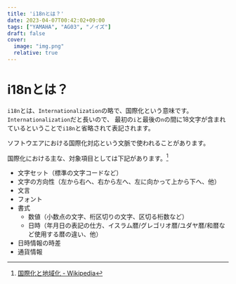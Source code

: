 ```yaml
---
title: 'i18nとは？'
date: 2023-04-07T00:42:02+09:00
tags: ["YAMAHA", "AG03", "ノイズ"]
draft: false
cover:
  image: "img.png"
  relative: true
---
```


# i18nとは？

`i18n`とは、`Internationalization`の略で、国際化という意味です。`Internationalization`だと長いので、
最初の`i`と最後の`n`の間に18文字が含まれているということで`i18n`と省略されて表記されます。

ソフトウエアにおける国際化対応という文脈で使われることがあります。

国際化における主な、対象項目としては下記があります。[^1]

- 文字セット（標準の文字コードなど）
- 文字の方向性（左から右へ、右から左へ、左に向かって上から下へ、他）
- 文言
- フォント
- 書式
  - 数値（小数点の文字、桁区切りの文字、区切る桁数など）
  - 日時（年月日の表記の仕方、イスラム暦/グレゴリオ暦/ユダヤ暦/和暦など使用する暦の違い、他）
- 日時情報の時差
- 通貨情報

[^1]: [国際化と地域化 - Wikipedia](https://ja.wikipedia.org/wiki/%E5%9B%BD%E9%9A%9B%E5%8C%96%E3%81%A8%E5%9C%B0%E5%9F%9F%E5%8C%96)